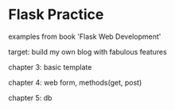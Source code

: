 # Flask Practice

examples from book 'Flask Web Development'

target: build my own blog with fabulous features

chapter 3: basic template

chapter 4: web form, methods(get, post)

chapter 5: db